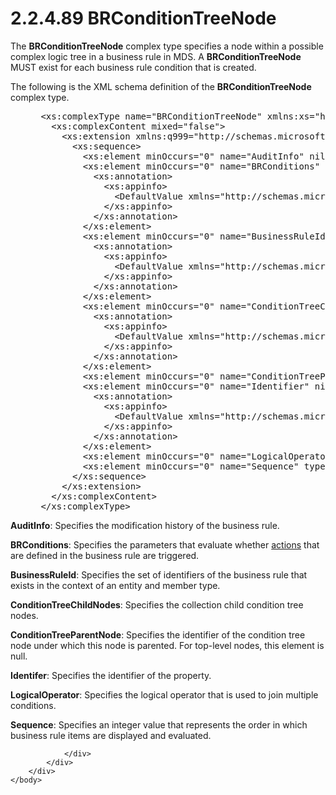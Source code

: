 <html dir="LTR" xmlns:mshelp="http://msdn.microsoft.com/mshelp" xmlns:ddue="http://ddue.schemas.microsoft.com/authoring/2003/5" xmlns:xlink="http://www.w3.org/1999/xlink" xmlns:tool="http://www.microsoft.com/tooltip">
    <head>
        <meta http-equiv="Content-Type" content="text/html; CHARSET=utf-8"></meta>
        <meta name="save" content="history"></meta>
        <title>2.2.4.89 BRConditionTreeNode</title>
        <xml>
            <mshelp:toctitle title="2.2.4.89 BRConditionTreeNode"></mshelp:toctitle>
            <mshelp:rltitle title="[MS-SSMDSWS-15]: BRConditionTreeNode"></mshelp:rltitle>
            <mshelp:keyword index="A" term="671262a8-295e-4285-96f5-ae1531d78deb"></mshelp:keyword>
            <mshelp:attr name="DCSext.ContentType" value="open specification"></mshelp:attr>
            <mshelp:attr name="AssetID" value="671262a8-295e-4285-96f5-ae1531d78deb"></mshelp:attr>
            <mshelp:attr name="TopicType" value="kbRef"></mshelp:attr>
            <mshelp:attr name="DCSext.Title" value="[MS-SSMDSWS-15]: BRConditionTreeNode" />
        </xml>
    </head>
    <body>
        <div id="header">
            <h1 class="heading">2.2.4.89 BRConditionTreeNode</h1>
        </div>
        <div id="mainSection">
            <div id="mainBody">
                <div id="allHistory" class="saveHistory"></div>
                <div id="sectionSection0" class="section" name="collapseableSection">
                    

<p>The <b>BRConditionTreeNode</b> complex type specifies a node
within a possible complex logic tree in a business rule in MDS. A <b>BRConditionTreeNode</b>
MUST exist for each business rule condition that is created.</p>

<p>The following is the XML schema definition of the <b>BRConditionTreeNode</b>
complex type.</p>

<dl>
<dd>
<div><pre> &lt;xs:complexType name=&quot;BRConditionTreeNode&quot; xmlns:xs=&quot;http://www.w3.org/2001/XMLSchema&quot;&gt;
   &lt;xs:complexContent mixed=&quot;false&quot;&gt;
     &lt;xs:extension xmlns:q999=&quot;http://schemas.microsoft.com/sqlserver/masterdataservices/2009/09&quot; base=&quot;q999:DataContractBase&quot;&gt;
       &lt;xs:sequence&gt;
         &lt;xs:element minOccurs=&quot;0&quot; name=&quot;AuditInfo&quot; nillable=&quot;true&quot; type=&quot;q999:AuditInfo&quot; /&gt;
         &lt;xs:element minOccurs=&quot;0&quot; name=&quot;BRConditions&quot; nillable=&quot;true&quot; type=&quot;q999:ArrayOfBRCondition&quot;&gt;
           &lt;xs:annotation&gt;
             &lt;xs:appinfo&gt;
               &lt;DefaultValue xmlns=&quot;http://schemas.microsoft.com/2003/10/Serialization/&quot; EmitDefaultValue=&quot;false&quot; /&gt;
             &lt;/xs:appinfo&gt;
           &lt;/xs:annotation&gt;
         &lt;/xs:element&gt;
         &lt;xs:element minOccurs=&quot;0&quot; name=&quot;BusinessRuleId&quot; nillable=&quot;true&quot; type=&quot;q999:MemberTypeContextIdentifier&quot;&gt;
           &lt;xs:annotation&gt;
             &lt;xs:appinfo&gt;
               &lt;DefaultValue xmlns=&quot;http://schemas.microsoft.com/2003/10/Serialization/&quot; EmitDefaultValue=&quot;false&quot; /&gt;
             &lt;/xs:appinfo&gt;
           &lt;/xs:annotation&gt;
         &lt;/xs:element&gt;
         &lt;xs:element minOccurs=&quot;0&quot; name=&quot;ConditionTreeChildNodes&quot; nillable=&quot;true&quot; type=&quot;q999:ArrayOfBRConditionTreeNode&quot;&gt;
           &lt;xs:annotation&gt;
             &lt;xs:appinfo&gt;
               &lt;DefaultValue xmlns=&quot;http://schemas.microsoft.com/2003/10/Serialization/&quot; EmitDefaultValue=&quot;false&quot; /&gt;
             &lt;/xs:appinfo&gt;
           &lt;/xs:annotation&gt;
         &lt;/xs:element&gt;
         &lt;xs:element minOccurs=&quot;0&quot; name=&quot;ConditionTreeParentNode&quot; nillable=&quot;true&quot; type=&quot;q999:Identifier&quot; /&gt;
         &lt;xs:element minOccurs=&quot;0&quot; name=&quot;Identifier&quot; nillable=&quot;true&quot; type=&quot;q999:Identifier&quot;&gt;
           &lt;xs:annotation&gt;
             &lt;xs:appinfo&gt;
               &lt;DefaultValue xmlns=&quot;http://schemas.microsoft.com/2003/10/Serialization/&quot; EmitDefaultValue=&quot;false&quot; /&gt;
             &lt;/xs:appinfo&gt;
           &lt;/xs:annotation&gt;
         &lt;/xs:element&gt;
         &lt;xs:element minOccurs=&quot;0&quot; name=&quot;LogicalOperator&quot; type=&quot;q999:LogicalOperator&quot; /&gt;
         &lt;xs:element minOccurs=&quot;0&quot; name=&quot;Sequence&quot; type=&quot;xs:int&quot; /&gt;
       &lt;/xs:sequence&gt;
     &lt;/xs:extension&gt;
   &lt;/xs:complexContent&gt;
 &lt;/xs:complexType&gt;
</pre></div>
</dd></dl>

<p><b>AuditInfo</b>: Specifies the modification history
of the business rule.</p>

<p><b>BRConditions</b>: Specifies the parameters that
evaluate whether <a href="ad350219-f30b-4bac-99e5-6477986f9a7a.htm#gt_b178b6c0-7df9-4107-95ca-12c7f0b9900b">actions</a>
that are defined in the business rule are triggered.</p>

<p><b>BusinessRuleId</b>: Specifies the set of
identifiers of the business rule that exists in the context of an entity and
member type.</p>

<p><b>ConditionTreeChildNodes</b>: Specifies the
collection child condition tree nodes.</p>

<p><b>ConditionTreeParentNode</b>: Specifies the
identifier of the condition tree node under which this node is parented. For
top-level nodes, this element is null.</p>

<p><b>Identifer</b>: Specifies the identifier of the
property.</p>

<p><b>LogicalOperator</b>: Specifies the logical
operator that is used to join multiple conditions.</p>

<p><b>Sequence</b>: Specifies an integer value that
represents the order in which business rule items are displayed and evaluated.</p>


                </div>
            </div>
        </div>
    </body>
</html>